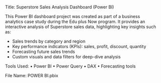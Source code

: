 Title: Superstore Sales Analysis Dashboard (Power BI)

This Power BI dashboard project was created as part of a business analytics case study during the Edu plus Now program. It provides an interactive analysis of Superstore sales data, highlighting key insights such as:

- Sales trends by category and region
- Key performance indicators (KPIs): sales, profit, discount, quantity
- Forecasting future sales trends
- Custom visuals and data filters for deep-dive analysis

Tools Used:
• Power BI
• Power Query
• DAX
• Forecasting tools

File Name: POWER BI.pbix

